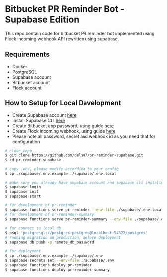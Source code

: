 # Bitbucket PR Reminder Bot - Supabase Edition

This repo contain code for bitbucket PR reminder bot implemented using Flock
incoming webhook API rewritten using supabase.

## Requirements

- Docker
- PostgreSQL
- Supabase account
- Bitbucket account
- Flock account

## How to Setup for Local Development

- Create Supabase account [here](https://app.supabase.com/)
- Install Supabase CLI [here](https://supabase.com/docs/guides/cli)
- Create Bitbucket app password, using guide
  [here](https://support.atlassian.com/bitbucket-cloud/docs/app-passwords)
- Create Flock incoming webhook, using guide
  [here](https://docs.flock.com/display/flockos/Create+An+Incoming+Webhook)
- Please note all password, secret and webhook id as you need that for
  configuration

```bash
# clone repo
$ git clone https://github.com/dels07/pr-reminder-supabase.git
$ cd pr-reminder-supabase

# copy .env, please modify according to your config
$ cp ./supabase/.env.example ./supabase/.env.local

# make sure you already have supabase account and supabase cli installed
$ supabase login
$ supabase init
$ supabase start

# for development of pr-reminder
$ supabase functions serve pr-reminder --env-file ./supabase/.env.local
# for development of pr-reminder-summary
$ supabase functions serve pr-reminder-summary --env-file ./supabase/.env.local

# for connect to local db
$ psql 'postgresql://postgres:postgres@localhost:54322/postgres'
# running migration on production, before deployment
$ supabase db push -p remote_db_password

# for deployment
$ cp ./supabase/.env.example ./supabase/.env
$ supabase secrets set --env-file ./supabase/.env
$ supabase functions deploy pr-reminder
$ supabase functions deploy pr-reminder-summary
```
